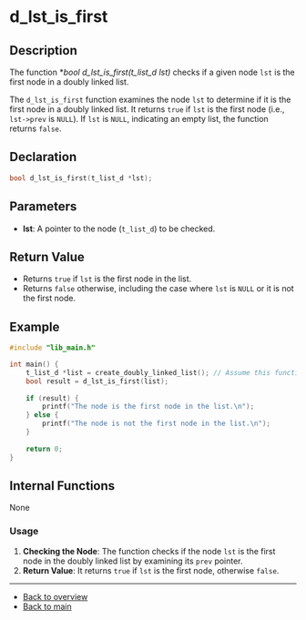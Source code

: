 # d_lst_is_first

## Description

The function **bool d_lst_is_first(t_list_d *lst)** checks if a given node `lst` is the first node in a doubly linked list.

The `d_lst_is_first` function examines the node `lst` to determine if it is the first node in a doubly linked list. It returns `true` if `lst` is the first node (i.e., `lst->prev` is `NULL`). If `lst` is `NULL`, indicating an empty list, the function returns `false`.

## Declaration
```c
bool d_lst_is_first(t_list_d *lst);
```
## Parameters

- **lst**: A pointer to the node (`t_list_d`) to be checked.

## Return Value

- Returns `true` if `lst` is the first node in the list.
- Returns `false` otherwise, including the case where `lst` is `NULL` or it is not the first node.

## Example

```c
#include "lib_main.h"

int main() {
    t_list_d *list = create_doubly_linked_list(); // Assume this function creates a populated list
    bool result = d_lst_is_first(list);
    
    if (result) {
        printf("The node is the first node in the list.\n");
    } else {
        printf("The node is not the first node in the list.\n");
    }
    
    return 0;
}
```
## Internal Functions

None

### Usage

1. **Checking the Node**: The function checks if the node `lst` is the first node in the doubly linked list by examining its `prev` pointer.
2. **Return Value**: It returns `true` if `lst` is the first node, otherwise `false`.

---

- [Back to overview](../Overview_about_function.md)
- [Back to main](/)
